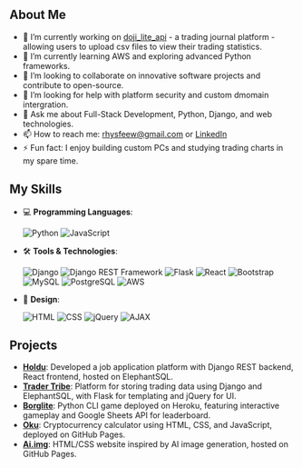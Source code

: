 ## About Me

- 🔭 I’m currently working on [doji_lite_api](https://github.com/Ry-F3/doji_lite_api) - a trading journal platform - allowing users to upload csv files to view their trading statistics.
- 🌱 I’m currently learning AWS and exploring advanced Python frameworks.
- 👯 I’m looking to collaborate on innovative software projects and contribute to open-source.
- 🤔 I’m looking for help with platform security and custom dmomain intergration.
- 💬 Ask me about Full-Stack Development, Python, Django, and web technologies.
- 📫 How to reach me: [rhysfeew@gmail.com](mailto:rhysfeew@gmail.com) or [LinkedIn](www.linkedin.com/in/rhys-few)
- ⚡ Fun fact: I enjoy building custom PCs and studying trading charts in my spare time.

## My Skills

- 💻 **Programming Languages**:

  ![Python](https://img.shields.io/badge/-Python-3776AB?logo=python&logoColor=white)
  ![JavaScript](https://img.shields.io/badge/-JavaScript-F7DF1E?logo=javascript&logoColor=black)

- 🛠 **Tools & Technologies**:

  ![Django](https://img.shields.io/badge/-Django-092D39?logo=django&logoColor=white)
  ![Django REST Framework](https://img.shields.io/badge/-Django%20REST%20Framework-FF8C00?logo=django&logoColor=white)
  ![Flask](https://img.shields.io/badge/-Flask-000000?logo=flask&logoColor=white)
  ![React](https://img.shields.io/badge/-React-61DAFB?logo=react&logoColor=black)
  ![Bootstrap](https://img.shields.io/badge/-Bootstrap-563D7C?logo=bootstrap&logoColor=white)
  ![MySQL](https://img.shields.io/badge/-MySQL-4479A1?logo=mysql&logoColor=white)
  ![PostgreSQL](https://img.shields.io/badge/-PostgreSQL-336791?logo=postgresql&logoColor=white)
  ![AWS](https://img.shields.io/badge/-AWS-232F3E?logo=amazonaws&logoColor=white)

- 🎨 **Design**:

  ![HTML](https://img.shields.io/badge/-HTML-E34F26?logo=html5&logoColor=white)
  ![CSS](https://img.shields.io/badge/-CSS-1572B6?logo=css3&logoColor=white)
  ![jQuery](https://img.shields.io/badge/-jQuery-0769AD?logo=jquery&logoColor=white)
  ![AJAX](https://img.shields.io/badge/-AJAX-005B96?logo=ajax&logoColor=white)

## Projects

- [**Holdu**](https://github.com/Ry-F3/holdu): Developed a job application platform with Django REST backend, React frontend, hosted on ElephantSQL.
- [**Trader Tribe**](https://github.com/Ry-F3/trading-journal): Platform for storing trading data using Django and ElephantSQL, with Flask for templating and jQuery for UI.
- [**Borglite**](https://github.com/Ry-F3/BorgLite): Python CLI game deployed on Heroku, featuring interactive gameplay and Google Sheets API for leaderboard.
- [**Oku**](https://github.com/Ry-F3/Oku): Cryptocurrency calculator using HTML, CSS, and JavaScript, deployed on GitHub Pages.
- [**Ai.img**](https://github.com/Ry-F3/ai-img): HTML/CSS website inspired by AI image generation, hosted on GitHub Pages.
